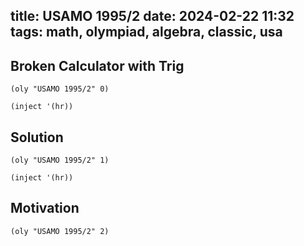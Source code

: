 title: USAMO 1995/2
date: 2024-02-22 11:32
tags: math, olympiad, algebra, classic, usa
---

## Broken Calculator with Trig

`(oly "USAMO 1995/2" 0)`

`(inject '(hr))`

## Solution

`(oly "USAMO 1995/2" 1)`

`(inject '(hr))`

## Motivation

`(oly "USAMO 1995/2" 2)`
